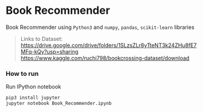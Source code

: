 # Book Recommender
Book Recommender using `Python3` and `numpy`, `pandas`, `scikit-learn` libraries

> Links to Dataset:
> https://drive.google.com/drive/folders/1SLzsZLr8yTteNT3k24ZHu8fE7MFq-kQy?usp=sharing
> https://www.kaggle.com/ruchi798/bookcrossing-dataset/download

### How to run
Run IPython notebook
```sh
pip3 install jupyter
jupyter notebook Book_Recommender.ipynb
```
